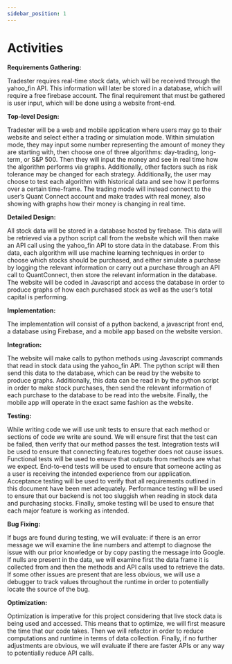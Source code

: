 ```yaml
---
sidebar_position: 1
---
```


# Activities
**Requirements Gathering:**  

Tradester requires real-time stock data, which will be received through the yahoo_fin API. This information will later be stored in a database, which will require a free firebase account. The final requirement that must be gathered is user input, which will be done using a website front-end.

**Top-level Design:**  

Tradester will be a web and mobile application where users may go to their website and select either a trading or simulation mode. Within simulation mode, they may input some number representing the amount of money they are starting with, then choose one of three algorithms: day-trading, long-term, or S&P 500. Then they will input the money and see in real time how the algorithm performs via graphs. Additionally, other factors such as risk tolerance may be changed for each strategy. Additionally, the user may choose to test each algorithm with historical data and see how it performs over a certain time-frame. The trading mode will instead connect to the user’s Quant Connect account and make trades with real money, also showing with graphs how their money is changing in real time.

**Detailed Design:**  

All stock data will be stored in a database hosted by firebase. This data will be retrieved via a python script call from the website which will then make an API call using the yahoo_fin API to store data in the database. From this data, each algorithm will use machine learning techniques in order to choose which stocks should be purchased, and either simulate a purchase by logging the relevant information or carry out a purchase through an API call to QuantConnect, then store the relevant information in the database. The website will be coded in Javascript and access the database in order to produce graphs of how each purchased stock as well as the user’s total capital is performing.

**Implementation:**  

The implementation will consist of a python backend, a javascript front end, a database using Firebase, and a mobile app based on the website version. 

**Integration:**  

The website will make calls to python methods using Javascript commands that read in stock data using the yahoo_fin API. The python script will then send this data to the database, which can be read by the website to produce graphs. Additionally, this data can be read in by the python script in order to make stock purchases, then send the relevant information of each purchase to the database to be read into the website. Finally, the mobile app will operate in the exact same fashion as the website.

**Testing:**  

While writing code we will use unit tests to ensure that each method or sections of code we write are sound. We will ensure first that the test can be failed, then verify that our method passes the test. Integration tests will be used to ensure that connecting features together does not cause issues. Functional tests will be used to ensure that outputs from methods are what we expect. End-to-end tests will be used to ensure that someone acting as a user is receiving the intended experience from our application. Acceptance testing will be used to verify that all requirements outlined in this document have been met adequately. Performance testing will be used to ensure that our backend is not too sluggish when reading in stock data and purchasing stocks. Finally, smoke testing will be used to ensure that each major feature is working as intended.

**Bug Fixing:**  

If bugs are found during testing, we will evaluate: if there is an error message we will examine the line numbers and attempt to diagnose the issue with our prior knowledge or by copy pasting the message into Google. If nulls are present in the data, we will examine first the data frame it is collected from and then the methods and API calls used to retrieve the data. If some other issues are present that are less obvious, we will use a debugger to track values throughout the runtime in order to potentially locate the source of the bug.

**Optimization:**  

Optimization is imperative for this project considering that live stock data is being used and accessed. This means that to optimize, we will first measure the time that our code takes. Then we will refactor in order to reduce computations and runtime in terms of data collection. Finally, if no further adjustments are obvious, we will evaluate if there are faster APIs or any way to potentially reduce API calls.

